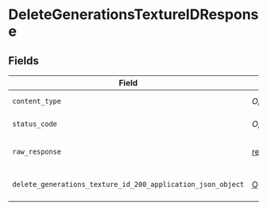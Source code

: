 # DeleteGenerationsTextureIDResponse


## Fields

| Field                                                                                                                                            | Type                                                                                                                                             | Required                                                                                                                                         | Description                                                                                                                                      |
| ------------------------------------------------------------------------------------------------------------------------------------------------ | ------------------------------------------------------------------------------------------------------------------------------------------------ | ------------------------------------------------------------------------------------------------------------------------------------------------ | ------------------------------------------------------------------------------------------------------------------------------------------------ |
| `content_type`                                                                                                                                   | *Optional[str]*                                                                                                                                  | :heavy_check_mark:                                                                                                                               | HTTP response content type for this operation                                                                                                    |
| `status_code`                                                                                                                                    | *Optional[int]*                                                                                                                                  | :heavy_check_mark:                                                                                                                               | HTTP response status code for this operation                                                                                                     |
| `raw_response`                                                                                                                                   | [requests.Response](https://requests.readthedocs.io/en/latest/api/#requests.Response)                                                            | :heavy_minus_sign:                                                                                                                               | Raw HTTP response; suitable for custom response parsing                                                                                          |
| `delete_generations_texture_id_200_application_json_object`                                                                                      | [Optional[operations.DeleteGenerationsTextureID200ApplicationJSON]](undefined/models/operations/deletegenerationstextureid200applicationjson.md) | :heavy_minus_sign:                                                                                                                               | Responses for DELETE /api/rest/v1/generations-texture/{id}                                                                                       |